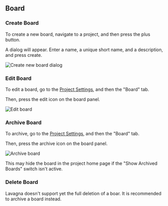 ## Board

### Create Board

To create a new board, navigate to a project, and then press the plus button.

A dialog will appear. Enter a name, a unique short name, and a description, and press create.

<img class="pure-img" src="{{relativeRootPath}}/images/en/create-board-dialog.png" alt="Create new board dialog">

### Edit Board

To edit a board, go to the [Project Settings](/03-use-lavagna/03-01-project.html#project-settings), and then the "Board" tab.

Then, press the edit icon on the board panel.

<img class="pure-img" src="{{relativeRootPath}}/images/en/manage-board-edit.png" alt="Edit board">

### Archive Board

To archive, go to the [Project Settings](/03-use-lavagna/03-01-project.html#project-settings), and then the "Board" tab.

Then, press the archive icon on the board panel.

<img class="pure-img" src="{{relativeRootPath}}/images/en/manage-board-archive.png" alt="Archive board">

This may hide the board in the project home page if the "Show Archived Boards" switch isn't active.

### Delete Board

Lavagna doesn't support yet the full deletion of a boar. It is recommended to archive a board instead.
